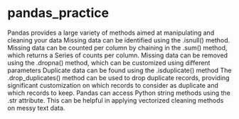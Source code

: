 # pandas_practice
Pandas provides a large variety of methods aimed at manipulating and cleaning your data
Missing data can be identified using the .isnull() method. Missing data can be counted per column by chaining in the .sum() method, which returns a Series of counts per column.
Missing data can be removed using the .dropna() method, which can be customized using different parameters
Duplicate data can be found using the .isduplicate() method
The .drop_duplicates() method can be used to drop duplicate records, providing significant customization on which records to consider as duplicate and which records to keep.
Pandas can access Python string methods using the .str attribute. This can be helpful in applying vectorized cleaning methods on messy text data.
